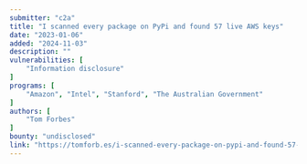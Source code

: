 ```yaml
---
submitter: "c2a"
title: "I scanned every package on PyPi and found 57 live AWS keys"
date: "2023-01-06"
added: "2024-11-03"
description: ""
vulnerabilities: [
    "Information disclosure"
]
programs: [
    "Amazon", "Intel", "Stanford", "The Australian Government"
]
authors: [
    "Tom Forbes"
]
bounty: "undisclosed"
link: "https://tomforb.es/i-scanned-every-package-on-pypi-and-found-57-live-aws-keys/"
---
```




